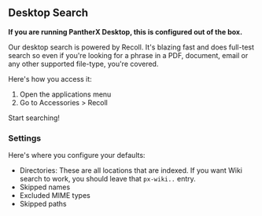 ---
---

## Desktop Search

**If you are running PantherX Desktop, this is configured out of the box.**

Our desktop search is powered by Recoll. It's blazing fast and does full-test search so even if you're looking for a phrase in a PDF, document, email or any other supported file-type, you're covered.

Here's how you access it:

1. Open the applications menu
2. Go to Accessories > Recoll

Start searching!

### Settings

Here's where you configure your defaults:

- Directories: These are all locations that are indexed. If you want Wiki search to work, you should leave that `px-wiki..` entry.
- Skipped names
- Excluded MIME types
- Skipped paths
